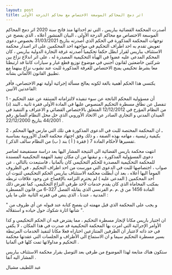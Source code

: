 ```yaml
---
layout: post
title: اثر دمج المحاكم الموسعة الاختصاص مع محاكم الدرجة الأولى
---
```


أصدرت المحكمة القضائية بباريس ، التي تم احداثها منذ فاتح سنة 2020 اثر دمج المحاكم الموسعة الاختصاص مع محاكم الدرجة الأولى ، البيان المنشور أعلاه  ، الذي يفصح عن توجهات المحكمة المذكورة في الحكم الذي أصدرته بتاريخ 31/03/2021 بخصوص دعوى تعويض تقدم به احد اطراف التحكيم في مواجهة احد المحكمين على اثر اصدار محكمة الاستئناف بباريس لقرار ابطل حكما تحكيميا أصدرته غرفة التجارة الدولية بباريس ، كان المحكم المدعى عليه عضوا في الهيأة التحكيمية المصدرة له ، على اثر اندلاع نزاع بين شركتين خاضعتين لقانون أجنبي في موضوع توزيع قطع غيار و سيارات كانتا قد ارتبطتا معا بشرط تحكيمي يمنح الاختصاص للغرفة المذكورة للبت عند نشوب نزاع بينهما مع تطبيق القانون الألماني بشأنه.

يكتسي هذا الحكم أهمية بالغة لكونه يعالج مسألة إجرائية أولية تهم الاختصاص، فأقر القاعدتين الآتيين:  

1 - أن مسؤولية المحكم الناتجة عن سوء تنفيذه لالتزاماته المنبثقة عن عقد التحكيم تنفصل عن نطاق مسطرة التحكيم  المنصوص عليها في المادة الأولى فقرة ثانية ـ البند (د) من النظام المؤرخ في 12/12/2012 المتعلق بالاختصاص القضائي و الاعتراف و التنفيذ في الميدان المدني و التجاري الصادر عن الاتحاد الأوروبي الذي حل محل النظام السابق رقم 44/2001 بتاريخ 22/12/2000 .

2 ـ ان المحكمة المختصة للبت في الدعوى المذكورة هي تلك التي مارس فيها المحكم ، بكيفية رئيسية ، مهامه بهذه الصفة ، و ذلك وفق اجتهاد محكمة العدل الأوروبية بمناسبة تفسيرها لأحكام المادة 7 ( فقرة ( أ ) بند ( ب) من النظام سالف الذكر ).  

انتهت محكمة باريس القضائية الى النتيجة المشار اليها بعد دراسة مستفيضة لعناصر دعوى المسؤولية المذكورة ، و تيقنها من ان مكان تنفيذ المهمة التحكيمية المسندة للمحكمة التحكيمية المصدرة للحكم التحكيمي كان بألمانيا ، فاستبعدت بالتالي ، عن صواب ، اختصاصها للبت في الدعوى التي مورست من احد اطراف التحكيم  ، في الظروف المومأ اليها أعلاه ،  بعد ان أبطلت محكمة الاستئناف بباريس الحكم التحكيمي لثبوت ان أحد المحكمين ( المدعى عليه ) لم يحترم التزامه بالإفصاح عن وجود علاقات تربطه بمكتب المحاماة الذي كان يقدم خدمات لأحد طرفي النزاع التحكيمي، كما تفرض ذلك المادة 1456 من ق .م .م الفرنسي الذي يقابله الفصل 327-6 من قانون المسطرة المدنية ، عندنا ، الذي ينص في فقرته الثانية على ما يلي :

" و يجب على المحكمة الذي قبل مهمته ان يفصح كتابة عند قبوله عن أي ظروف من شأنها اثارة شكوك حول حياده و استقلاله ".  

ان اختيار باريس مكانا لإنجاز مسطرة التحكيم ، مما يفترض فيه ان الحكم التحكيمي و كذا الأوامر الإجرائية التي امرت بها المحكمة التحكيمية قد صدرت في هذا المكان ، لا يكفي في حد ذاته لاعتبار ان الطرفين المتنازعين اختاراه فعلا  مكانا لتنفيذ الخدمات المرتبطة بسير مسطرة التحكيم سيما و ان الاستماع الى الأطراف و الجلسات التي عقدتها محكمة التحكيم و مداولاتها تمت كلها في ألمانيا .

ستكون هناك متابعة لهذا الموضوع من طرفي بعد التوصل بقرار محكمة الاستئناف بباريس المشار اليه آنفا .

عبد اللطيف مشبال
